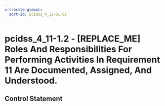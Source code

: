```yaml
---
x-trestle-global:
  sort-id: pcidss_4_11-01.02
---
```


# pcidss_4_11-1.2 - \[REPLACE_ME\] Roles And Responsibilities For Performing Activities In Requirement 11 Are Documented, Assigned, And Understood.

## Control Statement
